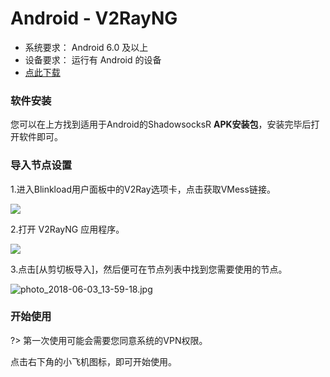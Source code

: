 # Android - V2RayNG #
- 系统要求： Android 6.0 及以上
- 设备要求： 运行有 Android 的设备
- [点此下载](https://shadowsocks-download.oss-cn-beijing.aliyuncs.com/ssr-android.apk)

### 软件安装 ###

您可以在上方找到适用于Android的ShadowsocksR **APK安装包**，安装完毕后打开软件即可。

### 导入节点设置 ###
1.进入Blinkload用户面板中的V2Ray选项卡，点击获取VMess链接。

![](https://i.loli.net/2018/06/03/5b1384ecc78df.png)

2.打开 V2RayNG 应用程序。

![](https://shadowsocks-tutorial.oss-cn-beijing.aliyuncs.com/photo_2018-06-03_13-59-20.jpg)

3.点击[从剪切板导入]，然后便可在节点列表中找到您需要使用的节点。

![photo_2018-06-03_13-59-18.jpg](https://i.loli.net/2018/06/03/5b13852f3404f.jpg)

### 开始使用 ###

?> 第一次使用可能会需要您同意系统的VPN权限。

点击右下角的小飞机图标，即可开始使用。
